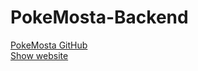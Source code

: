 ﻿# PokeMosta-Backend

[PokeMosta GitHub](https://github.com/maltaboys/pokemosta) <br>
[Show website](https://pokemosta.vercel.app/)
